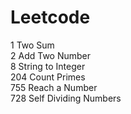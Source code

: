 # Leetcode
1 Two Sum<br/>
2 Add Two Number<br/>
8 String to Integer<br/>
204 Count Primes<br/>
755 Reach a Number<br/>
728 Self Dividing Numbers



